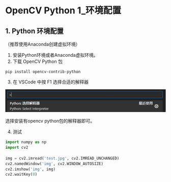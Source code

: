 # OpenCV Python 1_环境配置

## 1. Python 环境配置

（推荐使用Anaconda创建虚拟环境）

1. 安装Python环境或者Anaconda虚拟环境。
2. 下载 OpenCV Python 包

```shell
pip install opencv-contrib-python
```

3. 在 VSCode 中按 F1 选择合适的解释器

![NULL](picture_1.jpg)

选择安装有opencv python包的解释器即可。

4. 测试

```python
import numpy as np
import cv2

img = cv2.imread('test.jpg', cv2.IMREAD_UNCHANGED)
cv2.namedWindow('img', cv2.WINDOW_AUTOSIZE)
cv2.imshow('img', img)
cv2.waitKey(0)
```


